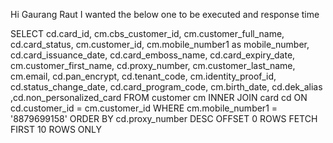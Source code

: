 Hi Gaurang Raut I wanted the below one to be executed and response time 
 
SELECT cd.card_id,
cm.cbs_customer_id,
cm.customer_full_name,
cd.card_status,
cm.customer_id,
cm.mobile_number1 as mobile_number,
cd.card_issuance_date,
cd.card_emboss_name,
cd.card_expiry_date,
cm.customer_first_name,
cd.proxy_number,
cm.customer_last_name,
cm.email,
cd.pan_encrypt,
cd.tenant_code,
cm.identity_proof_id, cd.status_change_date, cd.card_program_code,
cm.birth_date, cd.dek_alias
,cd.non_personalized_card FROM customer cm
INNER JOIN card cd
ON cd.customer_id = cm.customer_id WHERE cm.mobile_number1 = '8879699158' 
ORDER BY cd.proxy_number DESC OFFSET 0 ROWS FETCH FIRST 10 ROWS ONLY